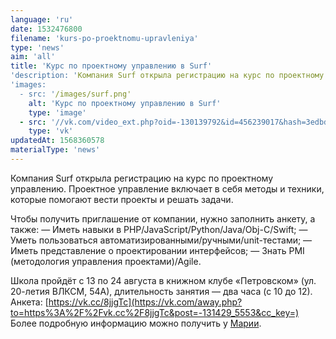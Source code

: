 ```yaml
---
language: 'ru'
date: 1532476800
filename: 'kurs-po-proektnomu-upravleniya'
type: 'news'
aim: 'all'
title: 'Курс по проектному управлению в Surf'
'description: 'Компания Surf открыла регистрацию на курс по проектному управлению. Проектное управление включает...'
'images:
  - src: '/images/surf.png'
    alt: 'Курс по проектному управлению в Surf'
    type: 'image'
  - src: '//vk.com/video_ext.php?oid=-130139792&id=456239017&hash=3edbd2a4ba51ca9b&hd=2'
    type: 'vk'
updatedAt: 1568360578
materialType: 'news'
---
```

Компания Surf открыла регистрацию на курс по проектному управлению. Проектное управление включает в себя методы и техники, которые помогают вести проекты и решать задачи.

Чтобы получить приглашение от компании, нужно заполнить анкету, а также: — Иметь навыки в PHP/JavaScript/Python/Java/Obj-C/Swift; — Уметь пользоваться автоматизированными/ручными/unit-тестами; — Иметь представление о проектировании интерфейсов; — Знать PMI (методология управления проектами)/Agile.

Школа пройдёт с 13 по 24 августа в книжном клубе «Петровском» (ул. 20-летия ВЛКСМ, 54А), длительность занятия — два часа (с 10 до 12). Анкета: [https://vk.cc/8jjgTc](https://vk.com/away.php?to=https%3A%2F%2Fvk.cc%2F8jjgTc&post=-131429_5553&cc_key=) Более подробную информацию можно получить у [Марии](https://vk.com/id23811507).
